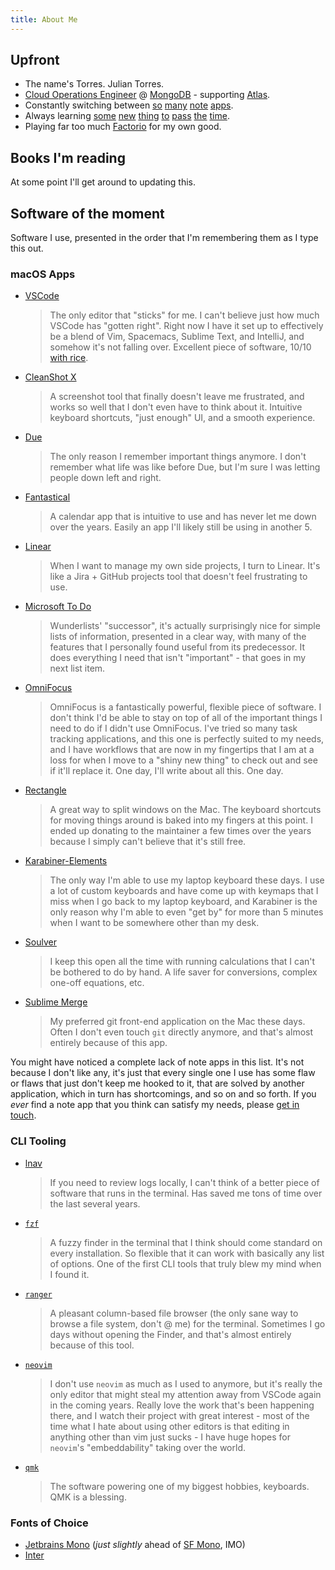 ```yaml
---
title: About Me
---
```


## Upfront

- The name's Torres. Julian Torres.
- [Cloud Operations Engineer](https://www.linkedin.com/in/torresjulian/) @ [MongoDB](https://mongodb.com) - supporting [Atlas](https://www.mongodb.com/cloud/atlas).
- Constantly switching between [so](https://roamresearch.com) [many](https://craft.do) [note](https://notion.so) [apps](https://obsidian.md).
- Always learning [some](https://www.rust-lang.org/) [new](https://golang.org/) [thing](https://learning.oreilly.com/library/view/practical-vim-2nd/9781680501629/) [to](https://n8n.io/) [pass](https://basecamp.com/shapeup) [the](https://learning.oreilly.com/library/view/grpc-up-and/9781492058328/) [time](https://practicaltypography.com/).
- Playing far too much [Factorio](https://www.factorio.com/) for my own good.

## Books I'm reading

At some point I'll get around to updating this.

## Software of the moment

Software I use, presented in the order that I'm remembering them as I type this out.

### macOS Apps

- [VSCode](https://code.visualstudio.com/)

  > The only editor that "sticks" for me. I can't believe just how much VSCode has "gotten right". Right now I have it set up to effectively be a blend of Vim, Spacemacs, Sublime Text, and IntelliJ, and somehow it's not falling over. Excellent piece of software, 10/10 [with rice](https://www.reddit.com/r/AskReddit/comments/2np694/what_tasty_food_would_be_distusting_if_eaten_over/).

- [CleanShot X](https://cleanshot.com/)

  > A screenshot tool that finally doesn't leave me frustrated, and works so well that I don't even have to think about it. Intuitive keyboard shortcuts, "just enough" UI, and a smooth experience.

- [Due](https://www.dueapp.com/)

  > The only reason I remember important things anymore. I don't remember what life was like before Due, but I'm sure I was letting people down left and right.

- [Fantastical](https://flexibits.com/fantastical)

  > A calendar app that is intuitive to use and has never let me down over the years. Easily an app I'll likely still be using in another 5.

- [Linear](https://linear.app/)

  > When I want to manage my own side projects, I turn to Linear. It's like a Jira + GitHub projects tool that doesn't feel frustrating to use.

- [Microsoft To Do](https://todo.microsoft.com/)

  > Wunderlists' "successor", it's actually surprisingly nice for simple lists of information, presented in a clear way, with many of the features that I personally found useful from its predecessor. It does everything I need that isn't "important" - that goes in my next list item.

- [OmniFocus](https://www.omnigroup.com/omnifocus/)

  > OmniFocus is a fantastically powerful, flexible piece of software. I don't think I'd be able to stay on top of all of the important things I need to do if I didn't use OmniFocus. I've tried so many task tracking applications, and this one is perfectly suited to my needs, and I have workflows that are now in my fingertips that I am at a loss for when I move to a "shiny new thing" to check out and see if it'll replace it. One day, I'll write about all this. One day.

- [Rectangle](https://rectangleapp.com/)

  > A great way to split windows on the Mac. The keyboard shortcuts for moving things around is baked into my fingers at this point. I ended up donating to the maintainer a few times over the years because I simply can't believe that it's still free.

- [Karabiner-Elements](https://karabiner-elements.pqrs.org/)

  > The only way I'm able to use my laptop keyboard these days. I use a lot of custom keyboards and have come up with keymaps that I miss when I go back to my laptop keyboard, and Karabiner is the only reason why I'm able to even "get by" for more than 5 minutes when I want to be somewhere other than my desk.

- [Soulver](https://www.acqualia.com/soulver/)

  > I keep this open all the time with running calculations that I can't be bothered to do by hand. A life saver for conversions, complex one-off equations, etc.

- [Sublime Merge](https://www.sublimemerge.com/)

  > My preferred git front-end application on the Mac these days. Often I don't even touch `git` directly anymore, and that's almost entirely because of this app.

You might have noticed a complete lack of note apps in this list. It's not because I don't like any, it's just that every single one I use has some flaw or flaws that just don't keep me hooked to it, that are solved by another application, which in turn has shortcomings, and so on and so forth. If you _ever_ find a note app that you think can satisfy my needs, please [get in touch](mailto:julian.m.tor@gmail.com).

### CLI Tooling

- [lnav](https://github.com/tstack/lnav)

  > If you need to review logs locally, I can't think of a better piece of software that runs in the terminal. Has saved me tons of time over the last several years.

- [`fzf`](https://github.com/junegunn/fzf)

  > A fuzzy finder in the terminal that I think should come standard on every installation. So flexible that it can work with basically any list of options. One of the first CLI tools that truly blew my mind when I found it.

- [`ranger`](https://github.com/ranger/ranger)

  > A pleasant column-based file browser (the only sane way to browse a file system, don't @ me) for the terminal. Sometimes I go days without opening the Finder, and that's almost entirely because of this tool.

- [`neovim`](https://github.com/neovim/neovim)

  > I don't use `neovim` as much as I used to anymore, but it's really the only editor that might steal my attention away from VSCode again in the coming years. Really love the work that's been happening there, and I watch their project with great interest - most of the time what I hate about using other editors is that editing in anything other than vim just sucks - I have huge hopes for `neovim`'s "embeddability" taking over the world.

- [`qmk`](https://qmk.fm/)

  > The software powering one of my biggest hobbies, keyboards. QMK is a blessing.

### Fonts of Choice

- [Jetbrains Mono](https://www.jetbrains.com/lp/mono/) (_just slightly_ ahead of [SF Mono](https://developer.apple.com/fonts/), IMO)
- [Inter](https://github.com/rsms/inter)
